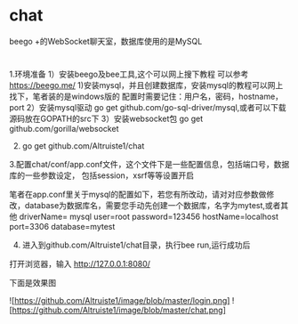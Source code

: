 # chat
beego +的WebSocket聊天室，数据库使用的是MySQL
#

1.环境准备
  1）安装beego及bee工具,这个可以网上搜下教程
     可以参考 https://beego.me/
  1)安装mysql，并且创建数据库，安装mysql的教程可以网上找下，笔者装的是windows版的
     配置时需要记住：用户名，密码，hostname，port
  2）安装mysql驱动
     go get github.com/go-sql-driver/mysql,或者可以下载源码放在GOPATH的src下
  3）安装websocket包
     go get  github.com/gorilla/websocket
     
2. go get github.com/Altruiste1/chat


3.配置chat/conf/app.conf文件，这个文件下是一些配置信息，包括端口号，数据库的一些参数设定，
  包括session，xsrf等等设置开启
  
   笔者在app.conf里关于mysql的配置如下，若您有所改动，请对对应参数做修改，database为数据库名，需要您手动先创建一个数据库，名字为mytest,或者其他
   driverName= mysql
   user=root
   password=123456
   hostName=localhost
   port=3306
   database=mytest
  
 4. 进入到github.com/Altruiste1/chat目录，执行bee run,运行成功后

   打开浏览器，输入  http://127.0.0.1:8080/
 
 下面是效果图
 
 
![https://github.com/Altruiste1/image/blob/master/login.png]
![https://github.com/Altruiste1/image/blob/master/chat.png]  
